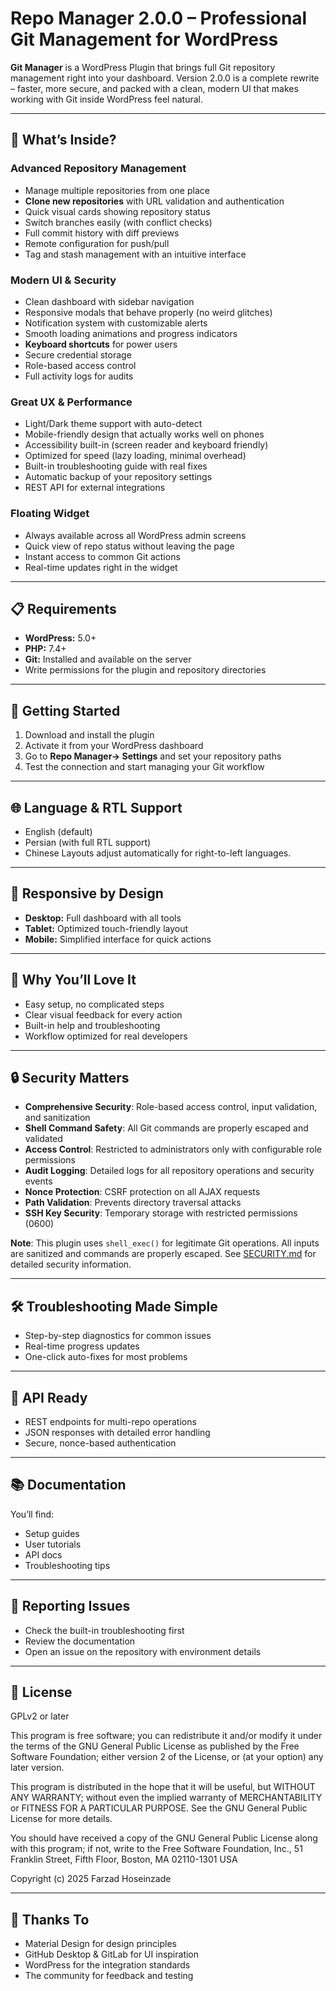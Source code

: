 # Repo Manager 2.0.0 – Professional Git Management for WordPress

**Git Manager** is a WordPress Plugin that brings full Git repository management right into your dashboard. Version 2.0.0 is a complete rewrite – faster, more secure, and packed with a clean, modern UI that makes working with Git inside WordPress feel natural.

---

## 🚀 What’s Inside?

### Advanced Repository Management

* Manage multiple repositories from one place
* **Clone new repositories** with URL validation and authentication
* Quick visual cards showing repository status
* Switch branches easily (with conflict checks)
* Full commit history with diff previews
* Remote configuration for push/pull
* Tag and stash management with an intuitive interface

### Modern UI & Security

* Clean dashboard with sidebar navigation
* Responsive modals that behave properly (no weird glitches)
* Notification system with customizable alerts
* Smooth loading animations and progress indicators
* **Keyboard shortcuts** for power users
* Secure credential storage
* Role-based access control
* Full activity logs for audits

### Great UX & Performance

* Light/Dark theme support with auto-detect
* Mobile-friendly design that actually works well on phones
* Accessibility built-in (screen reader and keyboard friendly)
* Optimized for speed (lazy loading, minimal overhead)
* Built-in troubleshooting guide with real fixes
* Automatic backup of your repository settings
* REST API for external integrations

### Floating Widget

* Always available across all WordPress admin screens
* Quick view of repo status without leaving the page
* Instant access to common Git actions
* Real-time updates right in the widget

---

## 📋 Requirements

* **WordPress:** 5.0+
* **PHP:** 7.4+
* **Git:** Installed and available on the server
* Write permissions for the plugin and repository directories

---

## 🔧 Getting Started

1. Download and install the plugin
2. Activate it from your WordPress dashboard
3. Go to **Repo Manager→ Settings** and set your repository paths
4. Test the connection and start managing your Git workflow

---

## 🌐 Language & RTL Support

* English (default)
* Persian (with full RTL support)
* Chinese
  Layouts adjust automatically for right-to-left languages.

---

## 📱 Responsive by Design

* **Desktop:** Full dashboard with all tools
* **Tablet:** Optimized touch-friendly layout
* **Mobile:** Simplified interface for quick actions

---

## 🎯 Why You’ll Love It

* Easy setup, no complicated steps
* Clear visual feedback for every action
* Built-in help and troubleshooting
* Workflow optimized for real developers

---

## 🔒 Security Matters

* **Comprehensive Security**: Role-based access control, input validation, and sanitization
* **Shell Command Safety**: All Git commands are properly escaped and validated
* **Access Control**: Restricted to administrators only with configurable role permissions
* **Audit Logging**: Detailed logs for all repository operations and security events
* **Nonce Protection**: CSRF protection on all AJAX requests
* **Path Validation**: Prevents directory traversal attacks
* **SSH Key Security**: Temporary storage with restricted permissions (0600)

**Note**: This plugin uses `shell_exec()` for legitimate Git operations. All inputs are sanitized and commands are properly escaped. See [SECURITY.md](SECURITY.md) for detailed security information.

---

## 🛠 Troubleshooting Made Simple

* Step-by-step diagnostics for common issues
* Real-time progress updates
* One-click auto-fixes for most problems

---

## 🔌 API Ready

* REST endpoints for multi-repo operations
* JSON responses with detailed error handling
* Secure, nonce-based authentication

---

## 📚 Documentation

You’ll find:

* Setup guides
* User tutorials
* API docs
* Troubleshooting tips

---

## 🐛 Reporting Issues

* Check the built-in troubleshooting first
* Review the documentation
* Open an issue on the repository with environment details

---

## 📄 License

GPLv2 or later

This program is free software; you can redistribute it and/or modify
it under the terms of the GNU General Public License as published by
the Free Software Foundation; either version 2 of the License, or
(at your option) any later version.

This program is distributed in the hope that it will be useful,
but WITHOUT ANY WARRANTY; without even the implied warranty of
MERCHANTABILITY or FITNESS FOR A PARTICULAR PURPOSE.  See the
GNU General Public License for more details.

You should have received a copy of the GNU General Public License
along with this program; if not, write to the Free Software
Foundation, Inc., 51 Franklin Street, Fifth Floor, Boston, MA  02110-1301  USA

Copyright (c) 2025 Farzad Hoseinzade

---

## 🙏 Thanks To

* Material Design for design principles
* GitHub Desktop & GitLab for UI inspiration
* WordPress for the integration standards
* The community for feedback and testing